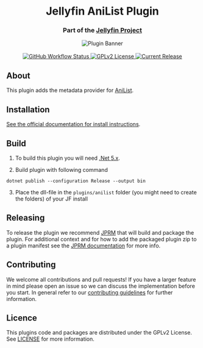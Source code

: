 <h1 align="center">Jellyfin AniList Plugin</h1>
<h3 align="center">Part of the <a href="https://jellyfin.org">Jellyfin Project</a></h3>

<p align="center">
<img alt="Plugin Banner" src="https://raw.githubusercontent.com/jellyfin/jellyfin-ux/master/plugins/SVG/jellyfin-plugin-anilist.svg?sanitize=true"/>
<br/>
<br/>
<a href="https://github.com/chu-shen/jellyfin-plugin-anilist/actions?query=workflow%3A%22Build+Plugin%22">
<img alt="GitHub Workflow Status" src="https://img.shields.io/github/actions/workflow/status/chu-shen/jellyfin-plugin-anilist/build.yaml?branch=AnitomySharp">
</a>
<a href="https://github.com/jellyfin/jellyfin-plugin-anilist">
<img alt="GPLv2 License" src="https://img.shields.io/github/license/jellyfin/jellyfin-plugin-anilist.svg"/>
</a>
<a href="https://github.com/chu-shen/jellyfin-plugin-anilist/releases">
<img alt="Current Release" src="https://img.shields.io/github/release/chu-shen/jellyfin-plugin-anilist.svg"/>
</a>
</p>

## About

This plugin adds the metadata provider for [AniList](https://anilist.co/).

## Installation

[See the official documentation for install instructions](https://jellyfin.org/docs/general/server/plugins/index.html#installing).

## Build

1. To build this plugin you will need [.Net 5.x](https://dotnet.microsoft.com/download/dotnet/5.0).

2. Build plugin with following command
  ```
  dotnet publish --configuration Release --output bin
  ```

3. Place the dll-file in the `plugins/anilist` folder (you might need to create the folders) of your JF install

## Releasing

To release the plugin we recommend [JPRM](https://github.com/oddstr13/jellyfin-plugin-repository-manager) that will build and package the plugin.
For additional context and for how to add the packaged plugin zip to a plugin manifest see the [JPRM documentation](https://github.com/oddstr13/jellyfin-plugin-repository-manager) for more info.

## Contributing

We welcome all contributions and pull requests! If you have a larger feature in mind please open an issue so we can discuss the implementation before you start.
In general refer to our [contributing guidelines](https://github.com/jellyfin/.github/blob/master/CONTRIBUTING.md) for further information.

## Licence

This plugins code and packages are distributed under the GPLv2 License. See [LICENSE](./LICENSE) for more information.
